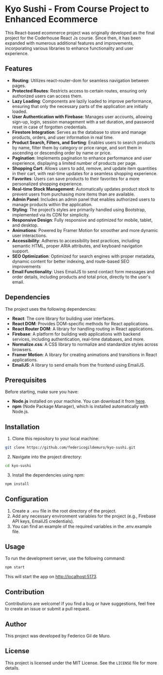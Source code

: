 # Kyo Sushi - From Course Project to Enhanced Ecommerce

This React-based ecommerce project was originally developed as the final project for the Coderhouse React Js course. Since then, it has been expanded with numerous additional features and improvements, incorporating various libraries to enhance functionality and user experience.

## Features

- **Routing**: Utilizes react-router-dom for seamless navigation between pages.
- **Protected Routes**: Restricts access to certain routes, ensuring only authorized users can access them.
- **Lazy Loading**: Components are lazily loaded to improve performance, ensuring that only the necessary parts of the application are initially loaded.
- **User Authentication with Firebase**: Manages user accounts, allowing sign-up, login, session management with a set duration, and password reset in case of forgotten credentials.
- **Firestore Integration**: Serves as the database to store and manage products, orders, and user information in real time.
- **Product Search, Filters, and Sorting**: Enables users to search products by name, filter them by category or price range, and sort them in ascending or descending order by name or price.
- **Pagination**: Implements pagination to enhance performance and user experience, displaying a limited number of products per page.
- **Shopping Cart**: Allows users to add, remove, and update item quantities in their cart, with real-time updates for a seamless shopping experience.
- **Favorites**: Users can save products to their favorites for a more personalized shopping experience.
- **Real-time Stock Management**: Automatically updates product stock to prevent users from purchasing more items than are available.
- **Admin Panel**: Includes an admin panel that enables authorized users to manage products within the application.
- **Styling**: The project’s styles are primarily handled using Bootstrap, implemented via its CDN for simplicity.
- **Responsive Design**: Fully responsive and optimized for mobile, tablet, and desktop.
- **Animations**: Powered by Framer Motion for smoother and more dynamic user interactions.
- **Accessibility**: Adheres to accessibility best practices, including semantic HTML, proper ARIA attributes, and keyboard navigation support.
- **SEO Optimization**: Optimized for search engines with proper metadata, dynamic content for better indexing, and route-based SEO improvements
- **Email Functionality**: Uses EmailJS to send contact form messages and order details, including products and total price, directly to the user's email.

## Dependencies

The project uses the following dependencies:

- **React**: The core library for building user interfaces.
- **React DOM**: Provides DOM-specific methods for React applications.
- **React Router DOM**: A library for handling routing in React applications.
- **Firebase**: A platform for building web applications with backend services, including authentication, real-time databases, and more.
- **Normalize.css**: A CSS library to normalize and standardize styles across browsers.
- **Framer Motion**: A library for creating animations and transitions in React applications.
- **EmailJS**: A library to send emails from the frontend using EmailJS.

## Prerequisites

Before starting, make sure you have:

- **Node.js** installed on your machine. You can download it from [here](https://nodejs.org/).
- **npm** (Node Package Manager), which is installed automatically with Node.js.

## Installation

1. Clone this repository to your local machine:

```bash
git clone https://github.com/federicogildemuro/kyo-sushi.git
```

2. Navigate into the project directory:

```bash
cd kyo-sushi
```

3. Install the dependencies using npm:

```bash
npm install
```

## Configuration

1. Create a `.env` file in the root directory of the project.
2. Add any necessary environment variables for the project (e.g., Firebase API keys, EmailJS credentials).
3. You can find an example of the required variables in the .env.example file.

## Usage

To run the development server, use the following command:

```bash
npm start
```

This will start the app on [http://localhost:5173](http://localhost:5173).

## Contribution

Contributions are welcome! If you find a bug or have suggestions, feel free to create an issue or submit a pull request.

## Author

This project was developed by Federico Gil de Muro.

## License

This project is licensed under the MIT License. See the `LICENSE` file for more details.
